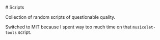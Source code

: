# Scripts

Collection of random scripts of questionable quality.

Switched to MIT because I spent way too much time on that `musicolet-tools` script.